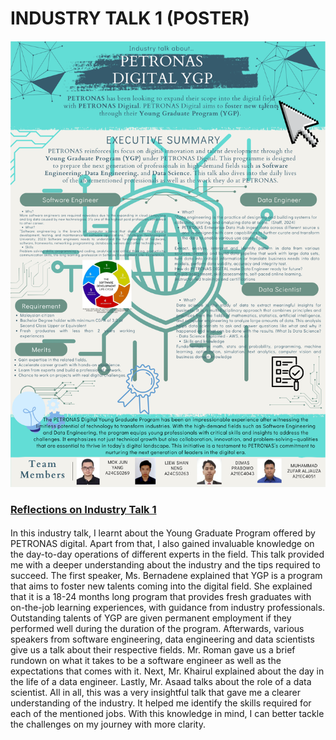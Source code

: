 # INDUSTRY TALK 1 (POSTER)

<h4></h4>

<img src="https://github.com/mokjunyang/TIS-assignment-1/blob/main/assets/PETRONAS_DIGITAL_YGP.png">

<h3><ins>Reflections on Industry Talk 1</ins></h3>
<h4></h4>
In this industry talk, I learnt about the Young Graduate Program offered by PETRONAS digital. Apart from that, I also gained invaluable knowledge on the day-to-day operations of different experts in the field. This talk provided me with a deeper understanding about the industry and the tips required to succeed.
The first speaker, Ms. Bernadene explained that YGP is a program that aims to foster new talents coming into the digital field. She explained that it is a 18-24 months long program that provides fresh graduates with on-the-job learning experiences, with guidance from industry professionals. Outstanding talents of YGP are given permanent employment if they performed well during the duration of the program.
Afterwards, various speakers from software engineering, data engineering and data scientists give us a talk about their respective fields. Mr. Roman gave us a brief rundown on what it takes to be a software engineer as well as the expectations that comes with it. Next, Mr. Khairul explained about the day in the life of a data engineer. Lastly, Mr. Asaad talks about the role of a data scientist.
All in all, this was a very insightful talk that gave me a clearer understanding of the industry. It helped me identify the skills required for each of the mentioned jobs. With this knowledge in mind, I can better tackle the challenges on my journey with more clarity.
